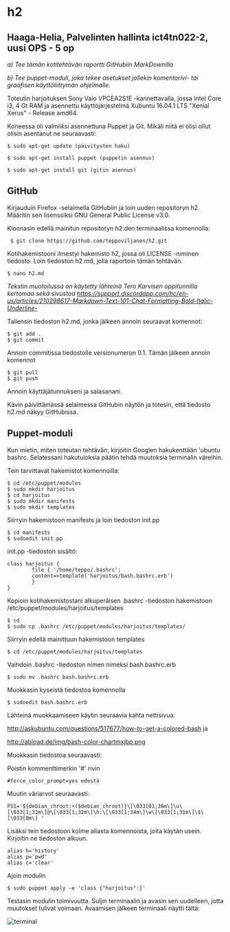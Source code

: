 # h2

## Haaga-Helia, Palvelinten hallinta ict4tn022-2, uusi OPS - 5 op 

*a) Tee tämän kotitehtävän raportti GitHubiin MarkDownilla*

*b) Tee puppet-moduli, joka tekee asetukset jollekin komentorivi- tai graafisen käyttöliittymän ohjelmalle.*

Toteutin harjoituksen Sony Vaio VPCEA2S1E -kannettavalla, jossa Intel Core i3, 4 Gt RAM ja asennettu käyttöjärjestelmä Xubuntu 16.04.1 LTS "Xenial Xerus" - Release amd64.

Koneessa oli valmiiksi asennettuna Puppet ja Git. Mikäli niitä ei olisi ollut olisin asentanut ne seuraavasti:

	$ sudo apt-get update (päivitysten haku)

	$ sudo apt-get install puppet (puppetin asennus)

	$ sudo apt-get install git (gitin asennus)


## GitHub

Kirjauduin Firefox -selaimella GitHubiin ja loin uuden repositoryn h2. Määritin sen lisenssiksi GNU General Public License v3.0.

Kloonasin edellä mainitun repositoryn h2:den terminaalissa komennolla:

	 $ git clone https://github.com/teppoviljanen/h2.git

Kotihakemistooni ilmestyi hakemisto h2, jossa oli LICENSE -niminen tiedosto.
Loin tiedoston h2.md, jolla raportoin tämän tehtävän.

	$ nano h2.md

*Tekstin muotoilussa on käytetty lähteinä Tero Karvisen oppitunnilla kertomaa sekä sivustoa https://support.discordapp.com/hc/en-us/articles/210298617-Markdown-Text-101-Chat-Formatting-Bold-Italic-Underline-*

Tallensin tiedoston h2.md, jonka jälkeen annoin seuraavat komennot:

	$ git add .
	$ git commit

Annoin commitissa tiedostolle versionumeron 0.1. Tämän jälkeen annoin komennot

	$ git pull
	$ git push

Annoin käyttäjätunnukseni ja salasanani.

Kävin päivittämässä selaimessa GitHubin näytön ja totesin, että tiedosto h2.md näkyy GitHubissa.


## Puppet-moduli

Kun mietin, miten toteutan tehtävän, kirjoitin Googlen hakukenttään 'ubuntu bashrc. Selatessani hakutuloksia päätin tehdä muutoksia terminalin väreihin.

Tein tarvittavat hakemistot komennoilla:

	$ cd /etc/puppet/modules
	$ sudo mkdir harjoitus
	$ cd harjoitus
	$ sudo mkdir manifests
	$ sudo mkdir templates

Siirryin hakemistoon manifests ja loin tiedoston init.pp

	$ cd manifests
	$ sudoedit init.pp

init.pp -tiedoston sisältö:

	class harjoitus {  
        	file { '/home/teppo/.bashrc':
        	content=>template('harjoitus/bash.bashrc.erb')
        	}
	}

Kopioin kotihakemistostani alkuperäisen .bashrc -tiedoston hakemistoon /etc/puppet/modules/harjoitus/templates

	$ cd
	$ sudo cp .bashrc /etc/puppet/modules/harjoitus/templates/

Siirryin edellä mainittuun hakemistoon templates

	$ cd /etc/puppet/modules/harjoitus/templates

Vaihdoin .bashrc -tiedoston nimen nimeksi bash.bashrc.erb

	$ sudo mv .bashrc bash.bashrc.erb

Muokkasin kyseistä tiedostoa komennolla

	$ sudoedit bash.bashrc.erb

Lähteinä muokkaamiseen käytin seuraavia kahta nettisivua:

http://askubuntu.com/questions/517677/how-to-get-a-colored-bash ja

http://abload.de/img/bash-color-chartmxjbp.png

Muokkasin tiedostoa seuraavasti:

Poistin kommenttimerkin '#' rivin 

	#force_color_prompt=yes edestä

Muutin väriarvot seuraavasti:

	PS1='${debian_chroot:+($debian_chroot)}\[\033[01;36m\]\u\[\033[1;31m\]@\[\033[1;32m\]\h:\[\033[1;34m\]\w\[\033[1;31m\]\$\[\033[0m\] '

Lisäksi tein tiedostoon kolme aliasta komennoista, joita käytän usein. Kirjoitin ne tiedoston alkuun.

	alias h='history'
	alias p='pwd'
	alias c='clear'

Ajoin modulin

	$ sudo puppet apply -e 'class {"harjoitus":}'

Testasin modulin toimivuutta. Suljin terminaalin ja avasin sen uudelleen, jotta muutokset tulivat voimaan. Avaamisen jälkeen terminaali näytti tältä:

![terminal](/home/teppo/h2/terminal.png)

